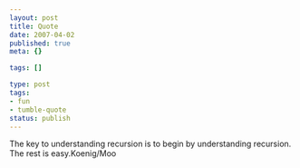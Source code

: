 ```yaml
---
layout: post
title: Quote
date: 2007-04-02
published: true
meta: {}

tags: []

type: post
tags:
- fun
- tumble-quote
status: publish
---
```

<!-- blockquote  -->The key to understanding recursion is to begin by understanding recursion. The rest is easy.<!-- endblockquote  -->Koenig/Moo

